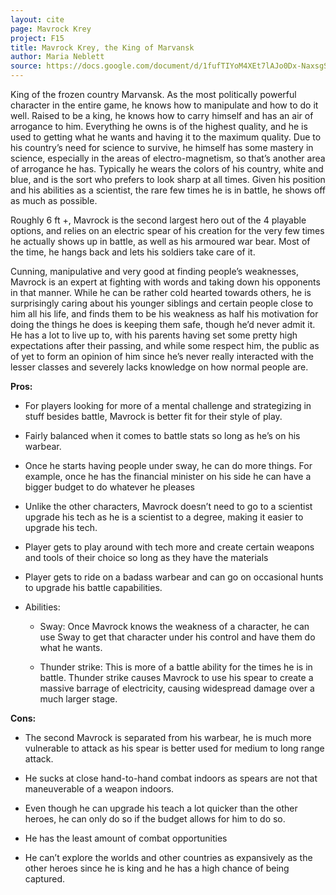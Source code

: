 ```yaml
---
layout: cite
page: Mavrock Krey
project: F15
title: Mavrock Krey, the King of Marvansk
author: Maria Neblett
source: https://docs.google.com/document/d/1fufTIYoM4XEt7lAJo0Dx-NaxsgS-ZYNdUuGJaNDWrlY/edit?usp=sharing
---
```

King of the frozen country Marvansk. As the most politically powerful character in the entire game, he knows how to manipulate and how to do it well. Raised to be a king, he knows how to carry himself and has an air of arrogance to him. Everything he owns is of the highest quality, and he is used to getting what he wants and having it to the maximum quality. Due to his country’s need for science to survive, he himself has some mastery in science, especially in the areas of electro-magnetism, so that’s another area of arrogance he has. Typically he wears the colors of his country, white and blue, and is the sort who prefers to look sharp at all times. Given his position and his abilities as a scientist, the rare few times he is in battle, he shows off as much as possible.

Roughly 6 ft +, Mavrock is the second largest hero out of the 4 playable options, and relies on an electric spear of his creation for the very few times he actually shows up in battle, as well as his armoured war bear. Most of the time, he hangs back and lets his soldiers take care of it.

Cunning, manipulative and very good at finding people’s weaknesses, Mavrock is an expert at fighting with words and taking down his opponents in that manner. While he can be rather cold hearted towards others, he is surprisingly caring about his younger siblings and certain people close to him all his life, and finds them to be his weakness as half his motivation for doing the things he does is keeping them safe, though he’d never admit it. He has a lot to live up to, with his parents having set some pretty high expectations after their passing, and while some respect him, the public as of yet to form an opinion of him since he’s never really interacted with the lesser classes and severely lacks knowledge on how normal people are.

**Pros:**

- For players looking for more of a mental challenge and strategizing in stuff besides battle, Mavrock is better fit for their style of play.

- Fairly balanced when it comes to battle stats so long as he’s on his warbear.

- Once he starts having people under sway, he can do more things. For example, once he has the financial minister on his side he can have a bigger budget to do whatever he pleases

- Unlike the other characters, Mavrock doesn’t need to go to a scientist upgrade his tech as he is a scientist to a degree, making it easier to upgrade his tech.

- Player gets to play around with tech more and create certain weapons and tools of their choice so long as they have the materials

- Player gets to ride on a badass warbear and can go on occasional hunts to upgrade his battle capabilities.

- Abilities:

    - Sway: Once Mavrock knows the weakness of a character, he can use Sway to get that character under his control and have them do what he wants.

    - Thunder strike: This is more of a battle ability for the times he is in battle. Thunder strike causes Mavrock to use his spear to create a massive barrage of electricity, causing widespread damage over a much larger stage.

**Cons:**

- The second Mavrock is separated from his warbear, he is much more vulnerable to attack as his spear is better used for medium to long range attack.

- He sucks at close hand-to-hand combat indoors as spears are not that maneuverable of a weapon indoors.

- Even though he can upgrade his teach a lot quicker than the other heroes, he can only do so if the budget allows for him to do so.

- He has the least amount of combat opportunities

- He can’t explore the worlds and other countries as expansively as the other heroes since he is king and he has a high chance of being captured.
